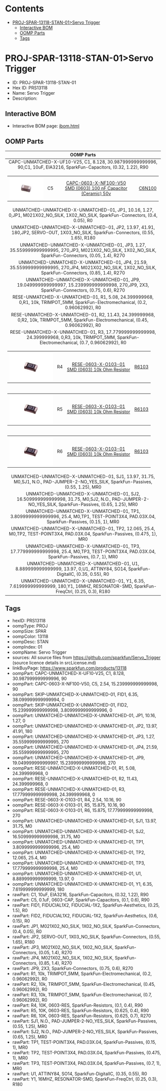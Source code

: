 



Contents
========

* [PROJ-SPAR-13118-STAN-01>Servo Trigger](#proj-spar-13118-stan-01servo-trigger)
	* [Interactive BOM](#interactive-bom)
	* [OOMP Parts](#oomp-parts)
	* [Tags](#tags)

# PROJ-SPAR-13118-STAN-01>Servo Trigger

- ID: PROJ-SPAR-13118-STAN-01
- Hex ID: PRS13118
- Name: Servo Trigger
- Description: 

## Interactive BOM

- Interactive BOM page: [ibom.html](kicad/bom/ibom.html)

## OOMP Parts
  

|OOMP Parts|
| :---: |
|CAPC-UNMATCHED-X-UF10-V25, C1, 8.128, 30.987999999999996, 90,C1, 10uF, EIA3216, SparkFun-Capacitors, (0.32, 1.22), R90|
|<table><tr><td>![CAPC-0603-X-NF100-V50](https://raw.githubusercontent.com/oomlout/oomlout_OOMP_parts/main/CAPC-0603-X-NF100-V50/image_140.jpg)</td><td> C5</td><td>[CAPC-0603-X-NF100-V50<br>SMD (0603) 100 nF Capacitor (Ceramic) 50v](https://github.com/oomlout/oomlout_OOMP_parts/tree/main/CAPC-0603-X-NF100-V50/)</td><td>[C6N100](https://github.com/oomlout/oomlout_OOMP_parts/tree/main/CAPC-0603-X-NF100-V50/)</td></tr></table>|
|UNMATCHED-UNMATCHED-X-UNMATCHED-01, JP1, 10.16, 1.27, 0,JP1, M021X02_NO_SILK, 1X02_NO_SILK, SparkFun-Connectors, (0.4, 0.05), R0|
|UNMATCHED-UNMATCHED-X-UNMATCHED-01, JP2, 13.97, 41.91, 180,JP2, SERVO-OUT, 1X03_NO_SILK, SparkFun-Connectors, (0.55, 1.65), R180|
|UNMATCHED-UNMATCHED-X-UNMATCHED-01, JP3, 1.27, 35.559999999999995, 270,JP3, M021X02_NO_SILK, 1X02_NO_SILK, SparkFun-Connectors, (0.05, 1.4), R270|
|UNMATCHED-UNMATCHED-X-UNMATCHED-01, JP4, 21.59, 35.559999999999995, 270,JP4, M021X02_NO_SILK, 1X02_NO_SILK, SparkFun-Connectors, (0.85, 1.4), R270|
|UNMATCHED-UNMATCHED-X-UNMATCHED-01, JP9, 19.049999999999997, 15.239999999999998, 270,JP9, 2X3, SparkFun-Connectors, (0.75, 0.6), R270|
|RESE-UNMATCHED-X-UNMATCHED-01, R1, 5.08, 24.399999968, 0,R1, 10k, TRIMPOT_5MM, SparkFun-Electromechanical, (0.2, 0.96062992), R0|
|RESE-UNMATCHED-X-UNMATCHED-01, R2, 11.43, 24.399999968, 0,R2, 10k, TRIMPOT_5MM, SparkFun-Electromechanical, (0.45, 0.96062992), R0|
|RESE-UNMATCHED-X-UNMATCHED-01, R3, 17.779999999999998, 24.399999968, 0,R3, 10k, TRIMPOT_5MM, SparkFun-Electromechanical, (0.7, 0.96062992), R0|
|<table><tr><td>![RESE-0603-X-O103-01](https://raw.githubusercontent.com/oomlout/oomlout_OOMP_parts/main/RESE-0603-X-O103-01/image_140.jpg)</td><td> R4</td><td>[RESE-0603-X-O103-01<br>SMD (0603) 10k Ohm Resistor](https://github.com/oomlout/oomlout_OOMP_parts/tree/main/RESE-0603-X-O103-01/)</td><td>[R6103](https://github.com/oomlout/oomlout_OOMP_parts/tree/main/RESE-0603-X-O103-01/)</td></tr></table>|
|<table><tr><td>![RESE-0603-X-O103-01](https://raw.githubusercontent.com/oomlout/oomlout_OOMP_parts/main/RESE-0603-X-O103-01/image_140.jpg)</td><td> R5</td><td>[RESE-0603-X-O103-01<br>SMD (0603) 10k Ohm Resistor](https://github.com/oomlout/oomlout_OOMP_parts/tree/main/RESE-0603-X-O103-01/)</td><td>[R6103](https://github.com/oomlout/oomlout_OOMP_parts/tree/main/RESE-0603-X-O103-01/)</td></tr></table>|
|<table><tr><td>![RESE-0603-X-O103-01](https://raw.githubusercontent.com/oomlout/oomlout_OOMP_parts/main/RESE-0603-X-O103-01/image_140.jpg)</td><td> R6</td><td>[RESE-0603-X-O103-01<br>SMD (0603) 10k Ohm Resistor](https://github.com/oomlout/oomlout_OOMP_parts/tree/main/RESE-0603-X-O103-01/)</td><td>[R6103](https://github.com/oomlout/oomlout_OOMP_parts/tree/main/RESE-0603-X-O103-01/)</td></tr></table>|
|UNMATCHED-UNMATCHED-X-UNMATCHED-01, SJ1, 13.97, 31.75, M0,SJ1, N.O., PAD-JUMPER-2-NO_YES_SILK, SparkFun-Passives, (0.55, 1.25), MR0|
|UNMATCHED-UNMATCHED-X-UNMATCHED-01, SJ2, 16.509999999999998, 31.75, M0,SJ2, N.O., PAD-JUMPER-2-NO_YES_SILK, SparkFun-Passives, (0.65, 1.25), MR0|
|UNMATCHED-UNMATCHED-X-UNMATCHED-01, TP1, 3.8099999999999996, 25.4, M0,TP1, TEST-POINT3X4, PAD.03X.04, SparkFun-Passives, (0.15, 1), MR0|
|UNMATCHED-UNMATCHED-X-UNMATCHED-01, TP2, 12.065, 25.4, M0,TP2, TEST-POINT3X4, PAD.03X.04, SparkFun-Passives, (0.475, 1), MR0|
|UNMATCHED-UNMATCHED-X-UNMATCHED-01, TP3, 17.779999999999998, 25.4, M0,TP3, TEST-POINT3X4, PAD.03X.04, SparkFun-Passives, (0.7, 1), MR0|
|UNMATCHED-UNMATCHED-X-UNMATCHED-01, U1, 8.889999999999999, 13.97, 0,U1, ATTINY84, SO14, SparkFun-DigitalIC, (0.35, 0.55), R0|
|UNMATCHED-UNMATCHED-X-UNMATCHED-01, Y1, 6.35, 7.619999999999999, 180,Y1, 16MHZ, RESONATOR-SMD, SparkFun-FreqCtrl, (0.25, 0.3), R180|

## Tags

- hexID: PRS13118
- oompType: PROJ
- oompSize: SPAR
- oompColor: 13118
- oompDesc: STAN
- oompIndex: 01
- oompName: Servo Trigger
- sources: All source files from https://github.com/sparkfun/Servo_Trigger (source licence details in srcLicense.md)
- linkBuyPage: https://www.sparkfun.com/products/13118
- oompPart: CAPC-UNMATCHED-X-UF10-V25, C1, 8.128, 30.987999999999996, 90
- oompPart: CAPC-0603-X-NF100-V50, C5, 2.54, 15.239999999999998, 90
- oompPart: SKIP-UNMATCHED-X-UNMATCHED-01, FID1, 6.35, 38.099999999999994, 0
- oompPart: SKIP-UNMATCHED-X-UNMATCHED-01, FID2, 15.239999999999998, 3.8099999999999996, 0
- oompPart: UNMATCHED-UNMATCHED-X-UNMATCHED-01, JP1, 10.16, 1.27, 0
- oompPart: UNMATCHED-UNMATCHED-X-UNMATCHED-01, JP2, 13.97, 41.91, 180
- oompPart: UNMATCHED-UNMATCHED-X-UNMATCHED-01, JP3, 1.27, 35.559999999999995, 270
- oompPart: UNMATCHED-UNMATCHED-X-UNMATCHED-01, JP4, 21.59, 35.559999999999995, 270
- oompPart: UNMATCHED-UNMATCHED-X-UNMATCHED-01, JP9, 19.049999999999997, 15.239999999999998, 270
- oompPart: RESE-UNMATCHED-X-UNMATCHED-01, R1, 5.08, 24.399999968, 0
- oompPart: RESE-UNMATCHED-X-UNMATCHED-01, R2, 11.43, 24.399999968, 0
- oompPart: RESE-UNMATCHED-X-UNMATCHED-01, R3, 17.779999999999998, 24.399999968, 0
- oompPart: RESE-0603-X-O103-01, R4, 2.54, 10.16, 90
- oompPart: RESE-0603-X-O103-01, R5, 15.875, 10.16, 90
- oompPart: RESE-0603-X-O103-01, R6, 15.875, 17.779999999999998, 270
- oompPart: UNMATCHED-UNMATCHED-X-UNMATCHED-01, SJ1, 13.97, 31.75, M0
- oompPart: UNMATCHED-UNMATCHED-X-UNMATCHED-01, SJ2, 16.509999999999998, 31.75, M0
- oompPart: UNMATCHED-UNMATCHED-X-UNMATCHED-01, TP1, 3.8099999999999996, 25.4, M0
- oompPart: UNMATCHED-UNMATCHED-X-UNMATCHED-01, TP2, 12.065, 25.4, M0
- oompPart: UNMATCHED-UNMATCHED-X-UNMATCHED-01, TP3, 17.779999999999998, 25.4, M0
- oompPart: UNMATCHED-UNMATCHED-X-UNMATCHED-01, U1, 8.889999999999999, 13.97, 0
- oompPart: UNMATCHED-UNMATCHED-X-UNMATCHED-01, Y1, 6.35, 7.619999999999999, 180
- rawPart: C1, 10uF, EIA3216, SparkFun-Capacitors, (0.32, 1.22), R90
- rawPart: C5, 0.1uF, 0603-CAP, SparkFun-Capacitors, (0.1, 0.6), R90
- rawPart: FID1, FIDUCIAL1X2, FIDUCIAL-1X2, SparkFun-Aesthetics, (0.25, 1.5), R0
- rawPart: FID2, FIDUCIAL1X2, FIDUCIAL-1X2, SparkFun-Aesthetics, (0.6, 0.15), R0
- rawPart: JP1, M021X02_NO_SILK, 1X02_NO_SILK, SparkFun-Connectors, (0.4, 0.05), R0
- rawPart: JP2, SERVO-OUT, 1X03_NO_SILK, SparkFun-Connectors, (0.55, 1.65), R180
- rawPart: JP3, M021X02_NO_SILK, 1X02_NO_SILK, SparkFun-Connectors, (0.05, 1.4), R270
- rawPart: JP4, M021X02_NO_SILK, 1X02_NO_SILK, SparkFun-Connectors, (0.85, 1.4), R270
- rawPart: JP9, 2X3, SparkFun-Connectors, (0.75, 0.6), R270
- rawPart: R1, 10k, TRIMPOT_5MM, SparkFun-Electromechanical, (0.2, 0.96062992), R0
- rawPart: R2, 10k, TRIMPOT_5MM, SparkFun-Electromechanical, (0.45, 0.96062992), R0
- rawPart: R3, 10k, TRIMPOT_5MM, SparkFun-Electromechanical, (0.7, 0.96062992), R0
- rawPart: R4, 10K, 0603-RES, SparkFun-Resistors, (0.1, 0.4), R90
- rawPart: R5, 10K, 0603-RES, SparkFun-Resistors, (0.625, 0.4), R90
- rawPart: R6, 10K, 0603-RES, SparkFun-Resistors, (0.625, 0.7), R270
- rawPart: SJ1, N.O., PAD-JUMPER-2-NO_YES_SILK, SparkFun-Passives, (0.55, 1.25), MR0
- rawPart: SJ2, N.O., PAD-JUMPER-2-NO_YES_SILK, SparkFun-Passives, (0.65, 1.25), MR0
- rawPart: TP1, TEST-POINT3X4, PAD.03X.04, SparkFun-Passives, (0.15, 1), MR0
- rawPart: TP2, TEST-POINT3X4, PAD.03X.04, SparkFun-Passives, (0.475, 1), MR0
- rawPart: TP3, TEST-POINT3X4, PAD.03X.04, SparkFun-Passives, (0.7, 1), MR0
- rawPart: U1, ATTINY84, SO14, SparkFun-DigitalIC, (0.35, 0.55), R0
- rawPart: Y1, 16MHZ, RESONATOR-SMD, SparkFun-FreqCtrl, (0.25, 0.3), R180
